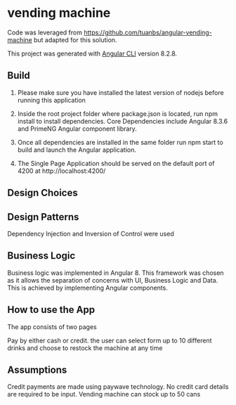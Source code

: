 # vending machine

Code was leveraged from https://github.com/tuanbs/angular-vending-machine but adapted for this solution.

This project was generated with [Angular CLI](https://github.com/angular/angular-cli) version 8.2.8.

## Build
1. Please make sure you have installed the latest version of nodejs before running this application

2. Inside the root project folder where package.json is located, run npm install to install dependencies.
Core Dependencies include Angular 8.3.6 and PrimeNG Angular component library.

3. Once all dependencies are installed in the same folder run npm start to build and launch the Angular application.

4. The Single Page Application should be served on the default port of 4200 at http://localhost:4200/  

## Design Choices

## Design Patterns
Dependency Injection and Inversion of Control were used


## Business Logic
Business logic was implemented in Angular 8. This framework was chosen as it allows the separation of concerns with UI, Business Logic and Data. This is achieved by implementing Angular components.

## How to use the App
The app consists of two pages

Pay by either cash or credit. the user can select form up to 10 different drinks and choose to restock the machine at any time

## Assumptions

Credit payments are made using paywave technology. No credit card details are required to be input. 
Vending machine can stock up to 50 cans


